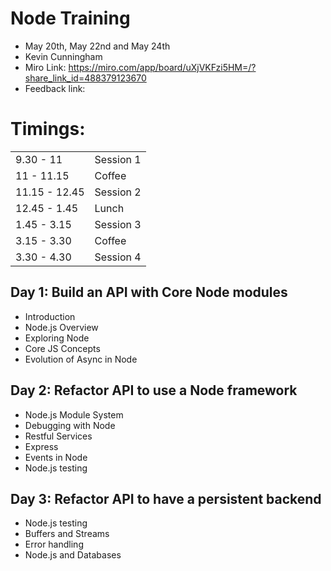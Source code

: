 # Node Training

- May 20th, May 22nd and May 24th
- Kevin Cunningham
- Miro Link: https://miro.com/app/board/uXjVKFzi5HM=/?share_link_id=488379123670
- Feedback link:

# Timings:

|               |           |
| ------------- | --------- |
| 9.30 - 11     | Session 1 |
| 11 - 11.15    | Coffee    |
| 11.15 - 12.45 | Session 2 |
| 12.45 - 1.45  | Lunch     |
| 1.45 - 3.15   | Session 3 |
| 3.15 - 3.30   | Coffee    |
| 3.30 - 4.30   | Session 4 |

## Day 1: Build an API with Core Node modules

- Introduction
- Node.js Overview
- Exploring Node
- Core JS Concepts
- Evolution of Async in Node

## Day 2: Refactor API to use a Node framework

- Node.js Module System
- Debugging with Node
- Restful Services
- Express
- Events in Node
- Node.js testing

## Day 3: Refactor API to have a persistent backend

- Node.js testing
- Buffers and Streams
- Error handling
- Node.js and Databases
